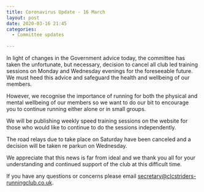 ```yaml
---
title: Coronavirus Update - 16 March
layout: post
date: 2020-03-16 21:45
categories:
  - Committee updates
  
---
```


In light of changes in the Government advice today, the committee has taken the unfortunate, but necessary, decision to cancel all club led training sessions on Monday and Wednesday evenings for the foreseeable future. We must heed this advice and safeguard the health and wellbeing of our members.

However, we recognise the importance of running for both the physical and mental wellbeing of our members so we want to do our bit to encourage you to continue running either alone or in small groups.

We will be publishing weekly speed training sessions on the website for those who would like to continue to do the sessions independently.
 
The road relays due to take place on Saturday have been canceled and a decision will be taken re parkun on Wednesday.
 
We appreciate that this news is far from ideal and we thank you all for your understanding and continued support of the club at this difficult time.

If you have any questions or concerns please email <secretary@clcstriders-runningclub.co.uk>.
